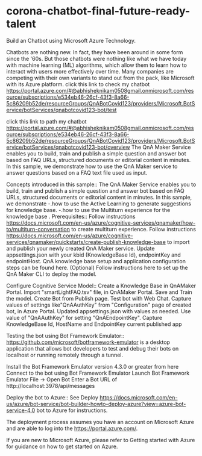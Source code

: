 # corona-chatbot-final-future-ready-talent
Build an Chatbot using Microsoft Azure Technology.

Chatbots are nothing new. In fact, they have been around in some form since the '60s. But those chatbots were nothing like what we have today with machine learning (ML) algorithms, which allow them to learn how to interact with users more effectively over time. Many companies are competing with their own variants to stand out from the pack, like Microsoft with its Azure platform.
click this link to check my chatbot https://portal.azure.com/#@abhisheknikam0508gmail.onmicrosoft.com/resource/subscriptions/e534eb46-26cf-43f3-8a66-5c86209b52de/resourceGroups/QnABotCovid123/providers/Microsoft.BotService/botServices/qnabotcovid123-bot/test

click this link to path my chatbot https://portal.azure.com/#@abhisheknikam0508gmail.onmicrosoft.com/resource/subscriptions/e534eb46-26cf-43f3-8a66-5c86209b52de/resourceGroups/QnABotCovid123/providers/Microsoft.BotService/botServices/qnabotcovid123-bot/overview
The QnA Maker Service enables you to build, train and publish a simple question and answer bot based on FAQ URLs, structured documents or editorial content in minutes. In this sample, we demonstrate how to use the QnA Maker service to answer questions based on a FAQ text file used as input.

Concepts introduced in this sample::
The QnA Maker Service enables you to build, train and publish a simple question and answer bot based on FAQ URLs, structured documents or editorial content in minutes. In this sample, we demonstrate -.how to use the Active Learning to generate suggestions for knowledge base. -.how to use the Multiturn experience for the knowledge base .
Prerequisites::
Follow instructions https://docs.microsoft.com/en-us/azure/cognitive-services/qnamaker/how-to/multiturn-conversation to create multiturn experience.
Follow instructions https://docs.microsoft.com/en-us/azure/cognitive-services/qnamaker/quickstarts/create-publish-knowledge-base to import and publish your newly created QnA Maker service.
Update appsettings.json with your kbid (KnowledgeBase Id), endpointKey and endpointHost. QnA knowledge base setup and application configuration steps can be found here.
(Optional) Follow instructions here to set up the QnA Maker CLI to deploy the model.

Configure Cognitive Service Model::
Create a Knowledge Base in QnAMaker Portal.
Import "smartLightFAQ.tsv" file, in QnAMaker Portal.
Save and Train the model.
Create Bot from Publish page.
Test bot with Web Chat.
Capture values of settings like"QnAAuthKey" from
"Configuration" page of created bot, in Azure Portal.
Updated appsettings.json with values as needed.
Use value of "QnAAuthKey" for setting "QnAEndpointKey".
Capture KnowledgeBase Id, HostName and EndpointKey current published app

Testing the bot using Bot Framework Emulator::
https://github.com/microsoft/botframework-emulator is a desktop application that allows bot developers to test and debug their bots on localhost or running remotely through a tunnel.

Install the Bot Framework Emulator version 4.3.0 or greater from here
Connect to the bot using Bot Framework Emulator
Launch Bot Framework Emulator
File -> Open Bot
Enter a Bot URL of http://localhost:3978/api/messages

Deploy the bot to Azure::
See Deploy https://docs.microsoft.com/en-us/azure/bot-service/bot-builder-howto-deploy-azure?view=azure-bot-service-4.0 bot to Azure for instructions.

The deployment process assumes you have an account on Microsoft Azure and are able to log into the https://portal.azure.com/.

If you are new to Microsoft Azure, please refer to Getting started with Azure for guidance on how to get started on Azure.
